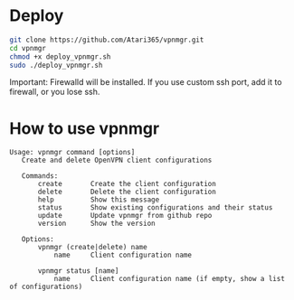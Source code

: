 # Deploy
```bash
git clone https://github.com/Atari365/vpnmgr.git
cd vpnmgr
chmod +x deploy_vpnmgr.sh
sudo ./deploy_vpnmgr.sh
```
Important: Firewalld will be installed. If you use custom ssh port, add it to firewall, or you lose ssh.

# How to use vpnmgr 
```text
Usage: vpnmgr command [options]
   Create and delete OpenVPN client configurations
   
   Commands:
       create       Create the client configuration
       delete       Delete the client configuration
       help         Show this message
       status       Show existing configurations and their status
       update       Update vpnmgr from github repo
       version      Show the version
   
   Options:
       vpnmgr (create|delete) name
           name     Client configuration name
   
       vpnmgr status [name]
           name     Client configuration name (if empty, show a list of configurations)
```
